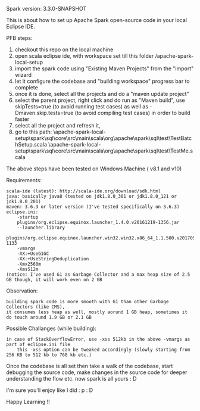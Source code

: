 Spark version: 3.3.0-SNAPSHOT

This is about how to set up Apache Spark open-source code in your local Eclipse IDE.

PFB steps:

1. checkout this repo on the local machine
2. open scala eclipse ide, with workspace set till this folder <local path>/apache-spark-local-setup
3. import the spark code using "Existing Maven Projects" from the "import" wizard
4. let it configure the codebase and "building workspace" progress bar to complete
5. once it is done, select all the projects and do a "maven update project"
6. select the parent project, right click and do run as "Maven build", 
 use skipTests=true (to avoid running test cases) as well as -Dmaven.skip.tests=true (to avoid compiling test cases) in order to build faster
7. select all the project and refresh it,
8. go to this path: 
	<windows local path>\apache-spark-local-setup\spark\sql\core\src\main\scala\org\apache\spark\sql\test\TestBatchSetup.scala
	<windows local path>\apache-spark-local-setup\spark\sql\core\src\main\scala\org\apache\spark\sql\test\TestMe.scala

The above steps have been tested on Windows Machine ( v8.1 and v10)

Requirements:

	scala-ide (latest): http://scala-ide.org/download/sdk.html
	java: basically java8 (tested on jdk1.8.0_301 or jdk1.8.0_121 or jdk1.8.0_201)
	maven: 3.6.3 or later version (I've tested specifically on 3.6.3)
	eclipse.ini:
		-startup
		plugins/org.eclipse.equinox.launcher_1.4.0.v20161219-1356.jar
		--launcher.library
		plugins/org.eclipse.equinox.launcher.win32.win32.x86_64_1.1.500.v20170531-1133
		-vmargs
		-XX:+UseG1GC
		-XX:+UseStringDeduplication
		-Xmx2560m
		-Xms512m
	(notice: I've used G1 as Garbage Collector and a max heap size of 2.5 GB though, it will work even on 2 GB

Observation:

	building spark code is more smooth with G1 than other Garbage Collectors (like CMS), 
	it consumes less heap as well, mostly aorund 1 GB heap, sometimes it do touch around 1.9 GB or 2.1 GB

Possible Challanges (while building):

	in case of StackOverflowError, use -xss 512kb in the above -vmargs as part of eclipse.ini file
		this -xss option can be tweaked accordingly (slowly starting from 256 KB to 512 kb to 768 kb etc.)

Once the codebase is all set then take a walk of the codebase, start debugging the source code,
make changes in the source code for deeper understanding the flow etc. now spark is all yours : D

I'm sure you'll enjoy like I did : p : D 

Happy Learning !!

